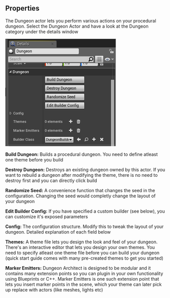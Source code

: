Properties
----------
The Dungeon actor lets you perform various actions on your procedural dungeon.  Select the Dungeon Actor and have a look at the Dungeon category under the details window

![Dungeon Actor Properties](../assets/images/dungeon_actor_actions.png)

**Build Dungeon:** Builds a procedural dungeon.  You need to define atleast one theme before you build

**Destroy Dungeon:** Destroys an existing dungeon owned by this actor.  If you want to rebuild a dungeon after modifying the theme, there is no need to destroy first and you can directly click build

**Randomize Seed:** A convenience function that changes the seed in the configuration.  Changing the seed would completly change the layout of your dungeon

**Edit Builder Config:** If you have specified a custom builder (see below), you can customize it's exposed parameters

**Config:** The configuration structure.   Modify this to tweak the layout of your dungeon.  Detailed explanation of each field below

**Themes:** A theme file lets you design the look and feel of your dungeon.  There's an interactive editor that lets you design your own themes.  You need to specify atleast one theme file before you can build your dungeon (quick start guide comes with many pre-created themes to get you started)

**Marker Emitters:** Dungeon Architect is designed to be modular and it contains many extension points so you can plugin in your own functionality using Blueprints or C++.   Marker Emitters is one such extension point that lets you insert marker points in the scene, which your theme can later pick up replace with actors (like meshes, lights etc)
